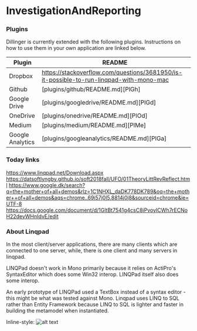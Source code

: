 # InvestigationAndReporting
### Plugins

Dillinger is currently extended with the following plugins. Instructions on how to use them in your own application are linked below.

| Plugin | README |
| ------ | ------ |
| Dropbox | https://stackoverflow.com/questions/3681950/is-it-possible-to-run-linqpad-with-mono-mac |
| Github | [plugins/github/README.md][PlGh] |
| Google Drive | [plugins/googledrive/README.md][PlGd] |
| OneDrive | [plugins/onedrive/README.md][PlOd] |
| Medium | [plugins/medium/README.md][PlMe] |
| Google Analytics | [plugins/googleanalytics/README.md][PlGa] |

### Today links
https://www.linqpad.net/Download.aspx
https://datsoftlyngby.github.io/soft2018fall/UFO/01TheoryLittRevReflect.html
https://www.google.dk/search?q=the+mother+of+all+demos&rlz=1C1NHXL_daDK778DK789&oq=the+mother++of+all+demos&aqs=chrome..69i57j0l5.8814j0j8&sourceid=chrome&ie=UTF-8
https://docs.google.com/document/d/1GltBt7541g4csC8iPvoyICWh7rECNoH22deyWHnIdvE/edit

### About Linqpad

In the most client/server applications, there are many clients which are connected to one server, while, there is one client and many servers in linqpad.


LINQPad doesn't work in Mono primarily because it relies on ActiPro's SyntaxEditor which does some Win32 interop. LINQPad itself also does some interop.

An early prototype of LINQPad used a TextBox instead of a syntax editor - this might be what was tested against Mono. Linqpad uses LINQ to SQL rather than Entity Framework because LINQ to SQL is lighter and faster in building the metamodel when instantiated.


Inline-style: 
![alt text](https://user-images.githubusercontent.com/20173643/46432714-30362a00-c74f-11e8-9335-aeb11407bc15.PNG)
